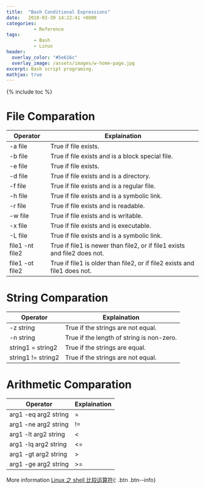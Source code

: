 ```yaml
---
title:  "Bash Conditional Expressions"
date:   2018-03-30 14:22:41 +0800
categories:
          - Reference
tags:          
          - Bash
          - Linux
header:
  overlay_color: "#5e616c"
  overlay_image: /assets/images/w-home-page.jpg
excerpt: Bash script programing.
mathjax: true
---
```



{% include toc %}


# File Comparation

Operator|Explaination
-|-
-a file|True if file exists.
-b file|True if file exists and is a block special file.
-e file|True if file exists. 
-d file|True if file exists and is a directory. 
-f file|True if file exists and is a regular file. 
-h file|True if file exists and is a symbolic link.
-r file|True if file exists and is readable. 
-w file|True if file exists and is writable. 
-x file|True if file exists and is executable. 
-L file|True if file exists and is a symbolic link. 
file1 -nt file2|True if file1 is newer than file2, or if file1 exists and file2 does not. 
file1 -ot file2|True if file1 is older than file2, or if file2 exists and file1 does not. 

# String Comparation

Operator|Explaination
-|-
-z string|True if the strings are not equal. 
-n string|True if the length of string is non-zero. 
string1 = string2|True if the strings are equal.
string1 != string2|True if the strings are not equal. 

# Arithmetic Comparation
Operator|Explaination
-|-
arg1 -eq arg2 string|=
arg1 -ne arg2 string|!=
arg1 -lt arg2 string|<
arg1 -lq arg2 string|<=
arg1 -gt arg2 string|>
arg1 -ge arg2 string|>=


More information [Linux 之 shell 比较运算符][bash-operators]{: .btn .btn--info} 

[bash-operators]: https://blog.csdn.net/ithomer/article/details/6836382

